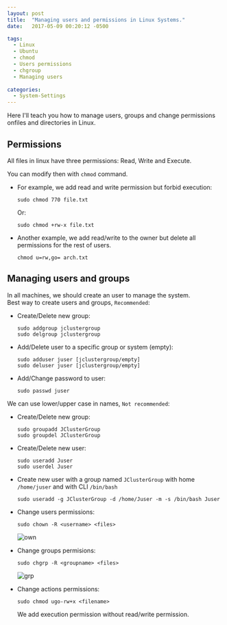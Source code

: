 ```yaml
---
layout: post
title:  "Managing users and permissions in Linux Systems."
date:   2017-05-09 00:20:12 -0500

tags:
  - Linux
  - Ubuntu
  - chmod
  - Users permissions
  - chgroup
  - Managing users
  
categories:
  - System-Settings
---
```


Here I'll teach you how to manage users, groups and change permissions onfiles and directories in Linux.

## Permissions

All files in linux have three permissions: Read, Write and Execute.

You can modify then with `chmod` command.

* For example, we add read and write permission but forbid execution:

      sudo chmod 770 file.txt

  Or:
   
      sudo chmod +rw-x file.txt

* Another example, we add read/write to the owner but delete all permissions for the rest of users.

      chmod u=rw,go= arch.txt 

## Managing users and groups

In all machines, we should create an user to manage the system.  
Best way to create users and groups, `Recommended`:

* Create/Delete new group:

      sudo addgroup jclustergroup
      sudo delgroup jclustergroup

* Add/Delete user to a specific group or system (empty):

      sudo adduser juser [jclustergroup/empty]
      sudo deluser juser [jclustergroup/empty]

* Add/Change password to user:

      sudo passwd juser

We can use lower/upper case in names, `Not recommended`:

* Create/Delete new group:

      sudo groupadd JClusterGroup
      sudo groupdel JClusterGroup

* Create/Delete new user:

      sudo useradd Juser
      sudo userdel Juser

* Create new user with a group named `JClusterGroup` with home `/home/juser` and with CLI `/bin/bash`

      sudo useradd -g JClusterGroup -d /home/Juser -m -s /bin/bash Juser

* Change users permissions:

      sudo chown -R <username> <files>

  ![own][chown]

* Change groups permisions:

      sudo chgrp -R <groupname> <files>

  ![grp][chgrp]

* Change actions permissions:

      sudo chmod ugo-rw+x <filename>

  We add execution permission without read/write permission.

[chgrp]:    /assets/systemCommand/chown-grp-mod/chgrp.png
[chown]:    /assets/systemCommand/chown-grp-mod/chown.png
